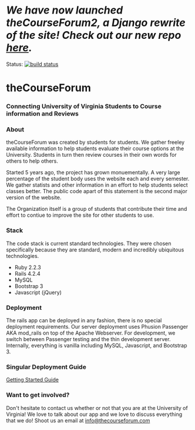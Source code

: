 # *We have now launched theCourseForum2, a Django rewrite of the site! Check out our new repo [here](https://github.com/thecourseforum/theCourseForum2).*

Status:
[![build status](https://travis-ci.org/thecourseforum/theCourseForum.svg?branch=master)](https://travis-ci.org/thecourseforum/theCourseForum)


theCourseForum
==============
### Connecting University of Virginia Students to Course information and Reviews


### About
theCourseForum was created by students for students. We gather freeley available information to help students evaluate their course options at the University. Students in turn then review courses in their own words for others to help others.

Started 5 years ago, the project has grown monuementally. A very large percentage of the student body uses the website each and every semester. We gather statists and other information in an effort to help students select classes better. The public code apart of this statement is the second major version of the website.

The Organization itself is a group of students that contribute their time and effort to contiue to improve the site for other students to use.

### Stack
The code stack is current standard technologies. They were chosen specifically because they are standard, modern and incredibly ubiquitous technologies.

- Ruby 2.2.3
- Rails 4.2.4
- MySQL
- Bootstrap 3
- Javascript (jQuery)

### Deployment
The rails app can be deployed in any fashion, there is no special deployment requirements. Our server deployment uses Phusion Passenger AKA mod_rails on top of the Apache Webserver. For development, we switch between Passenger testing and the thin development server. Internally, everything is vanilla including MySQL, Javascript, and Bootstrap 3.

### Singular Deployment Guide
[Getting Started Guide](https://github.com/thecourseforum/theCourseForum/wiki/Environment-Setup-and-Deployment)

### Want to get involved?
Don't hesitate to contact us whether or not that you are at the University of Virginia! We love to talk about our app and we love to discuss everything that we do! Shoot us an email at info@thecourseforum.com
